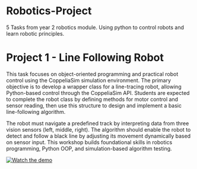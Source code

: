 # Robotics-Project
5 Tasks from year 2 robotics module. Using python to control robots and learn robotic principles.

# Project 1 - Line Following Robot
This task focuses on object-oriented programming and practical robot control using the CoppeliaSim simulation environment. The primary objective is to develop a wrapper class for a line-tracing robot, allowing Python-based control through the CoppeliaSim API. Students are expected to complete the robot class by defining methods for motor control and sensor reading, then use this structure to design and implement a basic line-following algorithm.

The robot must navigate a predefined track by interpreting data from three vision sensors (left, middle, right). The algorithm should enable the robot to detect and follow a black line by adjusting its movement dynamically based on sensor input. This workshop builds foundational skills in robotics programming, Python OOP, and simulation-based algorithm testing.

[![Watch the demo](https://img.youtube.com/vi/EP7bghfdNMs/0.jpg)](https://www.youtube.com/watch?v=EP7bghfdNMs)

